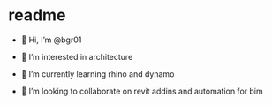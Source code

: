 # readme
- 👋 Hi, I’m @bgr01

- 👀 I’m interested in architecture

- 🌱 I’m currently learning rhino and dynamo

- 💞️ I’m looking to collaborate on revit addins and automation for bim

